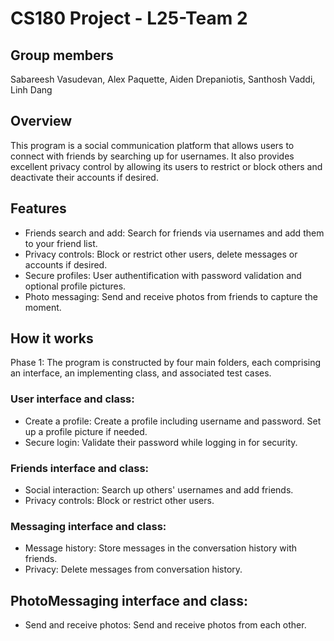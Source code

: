 # CS180 Project - L25-Team 2
## Group members
Sabareesh Vasudevan, Alex Paquette, Aiden Drepaniotis, Santhosh Vaddi, Linh Dang
## Overview
This program is a social communication platform that allows users to connect with friends by searching up for usernames. It also provides excellent privacy control by allowing its users to restrict or block others and deactivate their accounts if desired.
## Features
- Friends search and add: Search for friends via usernames and add them to your friend list.
- Privacy controls: Block or restrict other users, delete messages or accounts if desired.
- Secure profiles: User authentification with password validation and optional profile pictures.
- Photo messaging: Send and receive photos from friends to capture the moment.
## How it works

Phase 1: The program is constructed by four main folders, each comprising an interface, an implementing class, and associated test cases.

### User interface and class: 
- Create a profile: Create a profile including username and password. Set up a profile picture if needed.
- Secure login: Validate their password while logging in for security.
### Friends interface and class: 
- Social interaction: Search up others' usernames and add friends.
- Privacy controls: Block or restrict other users.
### Messaging interface and class: 
- Message history: Store messages in the conversation history with friends.
- Privacy: Delete messages from conversation history.
## PhotoMessaging interface and class:
- Send and receive photos: Send and receive photos from each other.
